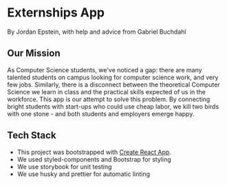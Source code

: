 # Externships App

By Jordan Epstein, with help and advice from Gabriel Buchdahl

## Our Mission

As Computer Science students, we've noticed a gap: there are many talented students on campus looking for computer science work, and very few jobs. Similarly, there is a disconnect between the theoretical Computer Science we learn in class and the practical skills expected of us in the workforce. This app is our attempt to solve this problem. By connecting bright students with start-ups who could use cheap labor, we kill two birds with one stone - and both students and employers emerge happy.

## Tech Stack

- This project was bootstrapped with [Create React App](https://github.com/facebook/create-react-app).
- We used styled-components and Bootstrap for styling
- We use storybook for unit testing
- We use husky and prettier for automatic linting

